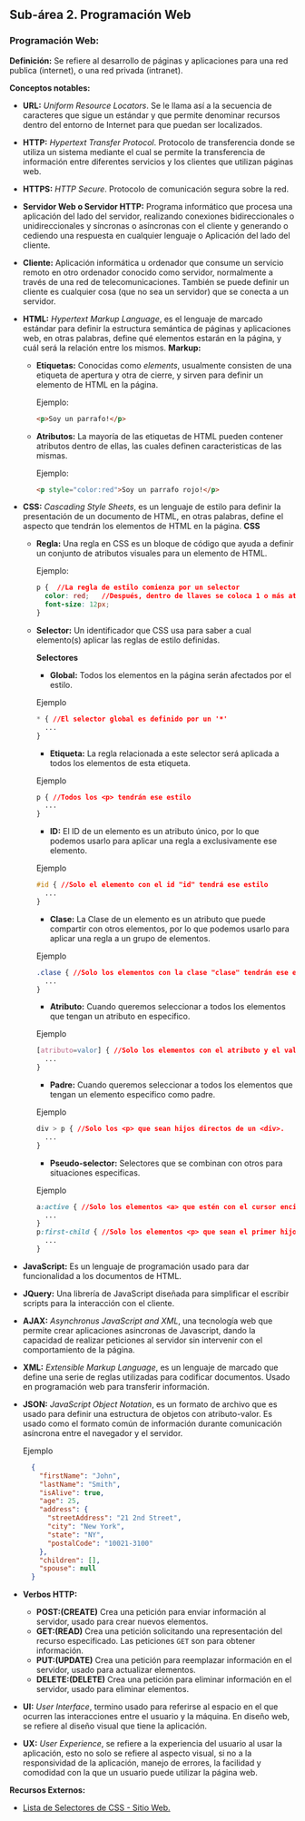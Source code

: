 ## Sub-área 2. Programación Web ##

### Programación Web: ###
**Definición:** Se refiere al desarrollo de páginas y aplicaciones para una red publica (internet), o una red privada (intranet).

**Conceptos notables:**
  - **URL:** _Uniform Resource Locators_. Se le llama así a la secuencia de caracteres que sigue un estándar y que permite denominar recursos dentro del entorno de Internet para que puedan ser localizados.
  - **HTTP:** _Hypertext Transfer Protocol_. Protocolo de transferencia donde se utiliza un sistema mediante el cual se permite la transferencia de información entre diferentes servicios y los clientes que utilizan páginas web.
  - **HTTPS:** _HTTP Secure_. Protocolo de comunicación segura sobre la red.
  - **Servidor Web o Servidor HTTP:** Programa informático que procesa una aplicación del lado del servidor, realizando conexiones bidireccionales o unidireccionales y síncronas o asíncronas con el cliente y generando o cediendo una respuesta en cualquier lenguaje o Aplicación del lado del cliente. 
  - **Cliente:** Aplicación informática u ordenador que consume un servicio remoto en otro ordenador conocido como servidor, normalmente a través de una red de telecomunicaciones. También se puede definir un cliente es cualquier cosa (que no sea un servidor) que se conecta a un servidor.
  - **HTML:** _Hypertext Markup Language_, es el lenguaje de marcado estándar para definir la estructura semántica de páginas y aplicaciones web, en otras palabras, define qué elementos estarán en la página, y cuál será la relación entre los mismos. 
    **Markup:**
    - **Etiquetas:** Conocidas como _elements_, usualmente consisten de una etiqueta de apertura y otra de cierre, y sirven para definir un elemento de HTML en la página.
    
      Ejemplo:  
      ```HTML
      <p>Soy un parrafo!</p>
      ```
      
    - **Atributos:** La mayoría de las etiquetas de HTML pueden contener atributos dentro de ellas, las cuales definen caracteristicas de las mismas.
    
      Ejemplo:  
      ```HTML
      <p style="color:red">Soy un parrafo rojo!</p>
      ```
      
  - **CSS:** _Cascading Style Sheets_, es un lenguaje de estilo para definir la presentación de un documento de HTML, en otras palabras, define el aspecto que tendrán los elementos de HTML en la página.
    **CSS**
    - **Regla:** Una regla en CSS es un bloque de código que ayuda a definir un conjunto de atributos visuales para un elemento de HTML.
    
      Ejemplo:  
      ``` CSS
      p {  //La regla de estilo comienza por un selector
        color: red;   //Después, dentro de llaves se coloca 1 o más atributos en el formato ATRIBUTO:VALOR;
        font-size: 12px;
      }
      ```
      
    - **Selector:** Un identificador que CSS usa para saber a cual elemento(s) aplicar las reglas de estilo definidas.
      
      **Selectores**
      
      - **Global:** Todos los elementos en la página serán afectados por el estilo.
      
      Ejemplo 
      ```CSS
      * { //El selector global es definido por un '*'
        ...
      }
      ```
      
      - **Etiqueta:**  La regla relacionada a este selector será aplicada a todos los elementos de esta etiqueta.
      
      Ejemplo 
      ```CSS
      p { //Todos los <p> tendrán ese estilo
        ...
      }
      ```
      
      - **ID:** El ID de un elemento es un atributo único, por lo que podemos usarlo para aplicar una regla a exclusivamente ese elemento.
      
      Ejemplo 
      ```CSS
      #id { //Solo el elemento con el id "id" tendrá ese estilo
        ...
      }
      ```
      - **Clase:** La Clase de un elemento es un atributo que puede compartir con otros elementos, por lo que podemos usarlo para aplicar una regla a un grupo de elementos.
      
      Ejemplo 
      ```CSS
      .clase { //Solo los elementos con la clase "clase" tendrán ese estilo, sin importar que etiqueta sean
        ...
      }
      ```
      
       - **Atributo:** Cuando queremos seleccionar a todos los elementos que tengan un atributo en especifico.
      
      Ejemplo 
      ```CSS
      [atributo=valor] { //Solo los elementos con el atributo y el valor definido serán afectados la regla.
        ...
      }
      ```
      
      - **Padre:** Cuando queremos seleccionar a todos los elementos que tengan un elemento especifico como padre.
      
      Ejemplo 
      ```CSS
      div > p { //Solo los <p> que sean hijos directos de un <div>.
        ...
      }
      ```
      
      - **Pseudo-selector:** Selectores que se combinan con otros para situaciones especificas.
      
      Ejemplo 
      ```CSS
      a:active { //Solo los elementos <a> que estén con el cursor encima.
        ...
      }
      p:first-child { //Solo los elementos <p> que sean el primer hijo de su padre.
        ...
      }
      ```
  - **JavaScript:** Es un lenguaje de programación usado para dar funcionalidad a los documentos de HTML.
  - **JQuery:** Una librería de JavaScript diseñada para simplificar el escribir scripts para la interacción con el cliente.
  - **AJAX:** _Asynchronus JavaScript and XML_, una tecnología web que permite crear aplicaciones asincronas de Javascript, dando la capacidad de realizar peticiones al servidor sin intervenir con el comportamiento de la página.
  - **XML:** _Extensible Markup Language_, es un lenguaje de marcado que define una serie de reglas utilizadas para codificar documentos. Usado en programación web para transferir información.
  - **JSON:** _JavaScript Object Notation_, es un formato de archivo que es usado para definir una estructura de objetos con atributo-valor. Es usado como el formato común de información durante comunicación asíncrona entre el navegador y el servidor.
    
    Ejemplo
    ```JSON
      {
        "firstName": "John",
        "lastName": "Smith",
        "isAlive": true,
        "age": 25,
        "address": {
          "streetAddress": "21 2nd Street",
          "city": "New York",
          "state": "NY",
          "postalCode": "10021-3100"
        },
        "children": [],
        "spouse": null
      }
    ```
  - **Verbos HTTP:** 
    - **POST:(CREATE)** Crea una petición para enviar información al servidor, usado para crear nuevos elementos.
    - **GET:(READ)** Crea una petición solicitando una representación del recurso especificado. Las peticiones `GET` son para obtener información.
    - **PUT:(UPDATE)** Crea una petición para reemplazar información en el servidor, usado para actualizar elementos.
    - **DELETE:(DELETE)** Crea una petición para eliminar información en el servidor, usado para eliminar elementos.
  - **UI:** _User Interface_, termino usado para referirse al espacio en el que ocurren las interacciones entre el usuario y la máquina. En diseño web, se refiere al diseño visual que tiene la aplicación.
  - **UX:** _User Experience_, se refiere a la experiencia del usuario al usar la aplicación, esto no solo se refiere al aspecto visual, si no a la responsividad de la aplicación, manejo de errores, la facilidad y comodidad con la que un usuario puede utilizar la página web.
  
**Recursos Externos:**

- [Lista de Selectores de CSS - Sitio Web.](https://www.w3schools.com/cssref/css_selectors.asp)
